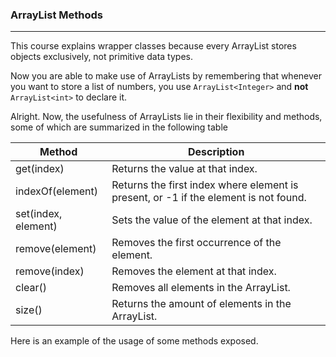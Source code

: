 ### ArrayList Methods
***

This course explains wrapper classes because every ArrayList stores
objects exclusively, not primitive data types.

Now you are able to make use of ArrayLists by remembering
that whenever you want to store a list of numbers, you
use `ArrayList<Integer>` and **not** `ArrayList<int>` to
declare it.

Alright. Now, the usefulness of ArrayLists lie in their
flexibility and methods, some of which are summarized in
the following table

| Method              | Description                                                                          |
|---------------------|--------------------------------------------------------------------------------------|
| get(index)          | Returns the value at that index.                                                     |
| indexOf(element)    | Returns the first index where element is present, or -1 if the element is not found. |
| set(index, element) | Sets the value of the element at that index.                                         |
| remove(element)     | Removes the first occurrence of the element.                                         |
| remove(index)       | Removes the element at that index.                                                   |
| clear()             | Removes all elements in the ArrayList.                                               |
| size()              | Returns the amount of elements in the ArrayList.                                     |

Here is an example of the usage of some methods 
exposed.
